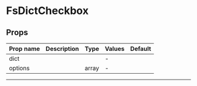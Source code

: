 # FsDictCheckbox

## Props

| Prop name | Description | Type  | Values | Default |
| --------- | ----------- | ----- | ------ | ------- |
| dict      |             |       | -      |         |
| options   |             | array | -      |         |

---
